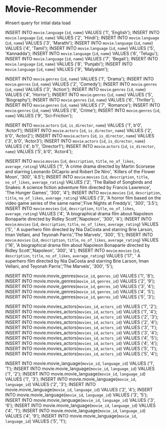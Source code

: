 # Movie-Recommender

#Insert query for intial data load

INSERT INTO `movie`.`language` (`id`, `name`) VALUES ('1', 'English');
INSERT INTO `movie`.`language` (`id`, `name`) VALUES ('2', 'Hindi');
INSERT INTO `movie`.`language` (`id`, `name`) VALUES ('3', 'Marathi');
INSERT INTO `movie`.`language` (`id`, `name`) VALUES ('4', 'Tamil');
INSERT INTO `movie`.`language` (`id`, `name`) VALUES ('5', 'Kannadda');
INSERT INTO `movie`.`language` (`id`, `name`) VALUES ('6', 'Telugu');
INSERT INTO `movie`.`language` (`id`, `name`) VALUES ('7', 'Begali');
INSERT INTO `movie`.`language` (`id`, `name`) VALUES ('8', 'Punjabi');
INSERT INTO `movie`.`language` (`id`, `name`) VALUES ('9', 'Malyalam');



INSERT INTO `movie`.`genres` (`id`, `name`) VALUES ('1', 'Drama');
INSERT INTO `movie`.`genres` (`id`, `name`) VALUES ('2', 'Comedy');
INSERT INTO `movie`.`genres` (`id`, `name`) VALUES ('3', 'Action');
INSERT INTO `movie`.`genres` (`id`, `name`) VALUES ('4', 'Horror');
INSERT INTO `movie`.`genres` (`id`, `name`) VALUES ('5', 'Biography');
INSERT INTO `movie`.`genres` (`id`, `name`) VALUES ('6', 'Thriller');
INSERT INTO `movie`.`genres` (`id`, `name`) VALUES ('7', 'Romance');
INSERT INTO `movie`.`genres` (`id`, `name`) VALUES ('8', 'Crime');
INSERT INTO `movie`.`genres` (`id`, `name`) VALUES ('9', 'Sci-Friction');


INSERT INTO `movie`.`actors` (`id`, `is_director`, `name`) VALUES ('1', b'0', 'Actor1');
INSERT INTO `movie`.`actors` (`id`, `is_director`, `name`) VALUES ('2', b'0', 'Actor2');
INSERT INTO `movie`.`actors` (`id`, `is_director`, `name`) VALUES ('3', b'0', 'Actor3');
INSERT INTO `movie`.`actors` (`id`, `is_director`, `name`) VALUES ('4', b'1', 'Director1');
INSERT INTO `movie`.`actors` (`id`, `is_director`, `name`) VALUES ('5', b'0', 'Actor4');

INSERT INTO `movie`.`movies` (`id`, `description`, `title`, `no_of_likes`, `average_rating`) VALUES ('1', 'A crime drama directed by Martin Scorsese and starring Leonardo DiCaprio and Robert De Niro', 'Killers of the Flower Moon', '300', '4.5');
INSERT INTO `movie`.`movies` (`id`, `description`, `title`, `no_of_likes`, `average_rating`) VALUES ('2', 'The Ballad of Songbirds and Snakes: A science fiction adventure film directed by Francis Lawrence', 'The Hunger Games', '300', '4');
INSERT INTO `movie`.`movies` (`id`, `description`, `title`, `no_of_likes`, `average_rating`) VALUES ('3', 'A horror film based on the video game series of the same name','Five Nights at Freddy’s', '300', '3.5');
INSERT INTO `movie`.`movies` (`id`, `description`, `title`, `no_of_likes`, `average_rating`) VALUES ('4', 'A biographical drama film about Napoleon Bonaparte directed by Ridley Scott','Napoleon',  '300', '4');
INSERT INTO `movie`.`movies` (`id`, `description`, `title`, `no_of_likes`, `average_rating`) VALUES ('5', ' A superhero film directed by Nia DaCosta and starring Brie Larson, Iman Vellani, and Teyonah Parris','The Marvels', '300', '5');
INSERT INTO `movie`.`movies` (`id`, `description`, `title`, `no_of_likes`, `average_rating`) VALUES ('16', 'A biographical drama film about Napoleon Bonaparte directed by Ridley Scott','Napoleon',  '300', '4');
INSERT INTO `movie`.`movies` (`id`, `description`, `title`, `no_of_likes`, `average_rating`) VALUES ('17', ' A superhero film directed by Nia DaCosta and starring Brie Larson, Iman Vellani, and Teyonah Parris','The Marvels',  '300', '5');


INSERT INTO movie.movie_genres(`movie_id`, `genres_id`) VALUES ('1', '8');
INSERT INTO movie.movie_genres(`movie_id`, `genres_id`) VALUES ('2', '9');
INSERT INTO movie.movie_genres(`movie_id`, `genres_id`) VALUES ('3', '4');
INSERT INTO movie.movie_genres(`movie_id`, `genres_id`) VALUES ('4', '5');
INSERT INTO movie.movie_genres(`movie_id`, `genres_id`) VALUES ('5', '3');

INSERT INTO movie.movies_actors(`movies_id`, `actors_id`) VALUES ('1', '2');
INSERT INTO movie.movies_actors(`movies_id`, `actors_id`) VALUES ('1', '4');
INSERT INTO movie.movies_actors(`movies_id`, `actors_id`) VALUES ('2', '3');
INSERT INTO movie.movies_actors(`movies_id`, `actors_id`) VALUES ('2', '4');
INSERT INTO movie.movies_actors(`movies_id`, `actors_id`) VALUES ('3', '1');
INSERT INTO movie.movies_actors(`movies_id`, `actors_id`) VALUES ('3', '4');
INSERT INTO movie.movies_actors(`movies_id`, `actors_id`) VALUES ('4', '5');
INSERT INTO movie.movies_actors(`movies_id`, `actors_id`) VALUES ('4', '4');
INSERT INTO movie.movies_actors(`movies_id`, `actors_id`) VALUES ('5', '1');
INSERT INTO movie.movies_actors(`movies_id`, `actors_id`) VALUES ('5', '4');


INSERT INTO movie.movie_language(`movie_id`, `language_id`) VALUES ('1', '1');
INSERT INTO movie.movie_language(`movie_id`, `language_id`) VALUES ('1', '2');
INSERT INTO movie.movie_language(`movie_id`, `language_id`) VALUES ('1', '3');
INSERT INTO movie.movie_language(`movie_id`, `language_id`) VALUES ('2', '3');
INSERT INTO movie.movie_language(`movie_id`, `language_id`) VALUES ('2', '4');
INSERT INTO movie.movie_language(`movie_id`, `language_id`) VALUES ('3', '5');
INSERT INTO movie.movie_language(`movie_id`, `language_id`) VALUES ('3', '6');
INSERT INTO movie.movie_language(`movie_id`, `language_id`) VALUES ('4', '1');
INSERT INTO movie.movie_language(`movie_id`, `language_id`) VALUES ('4', '9');
INSERT INTO movie.movie_language(`movie_id`, `language_id`) VALUES ('5', '1');




